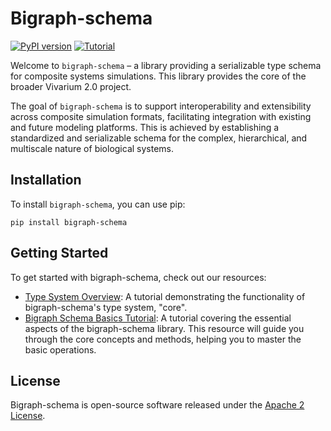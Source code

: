 # Bigraph-schema

[![PyPI version](https://img.shields.io/pypi/v/bigraph-schema.svg)](https://pypi.org/project/bigraph-schema/)
[![Tutorial](https://img.shields.io/badge/GitHub%20Pages-Tutorial-brightgreen)](https://vivarium-collective.github.io/bigraph-schema/notebooks/demo.html)

Welcome to `bigraph-schema` – a library providing a serializable type schema for composite systems simulations. 
This library provides the core of the broader Vivarium 2.0 project.

The goal of `bigraph-schema` is to support interoperability and extensibility across composite simulation formats, 
facilitating integration with existing and future modeling platforms. This is achieved by establishing a 
standardized and serializable schema for the complex, hierarchical, and multiscale nature of biological systems.

## Installation

To install `bigraph-schema`, you can use pip:

```console
pip install bigraph-schema
```

## Getting Started

To get started with bigraph-schema, check out our resources:

* [Type System Overview](https://vivarium-collective.github.io/bigraph-schema/notebooks/core.html): A tutorial demonstrating the functionality of bigraph-schema's type system, "core".
* [Bigraph Schema Basics Tutorial](https://vivarium-collective.github.io/bigraph-viz/notebooks/basics.html): A  tutorial covering the essential aspects of the bigraph-schema library. 
This resource will guide you through the core concepts and methods, helping you to master the basic operations.

## License

Bigraph-schema is open-source software released under the [Apache 2 License](https://github.com/vivarium-collective/bigraph-schema/blob/main/LICENSE).
